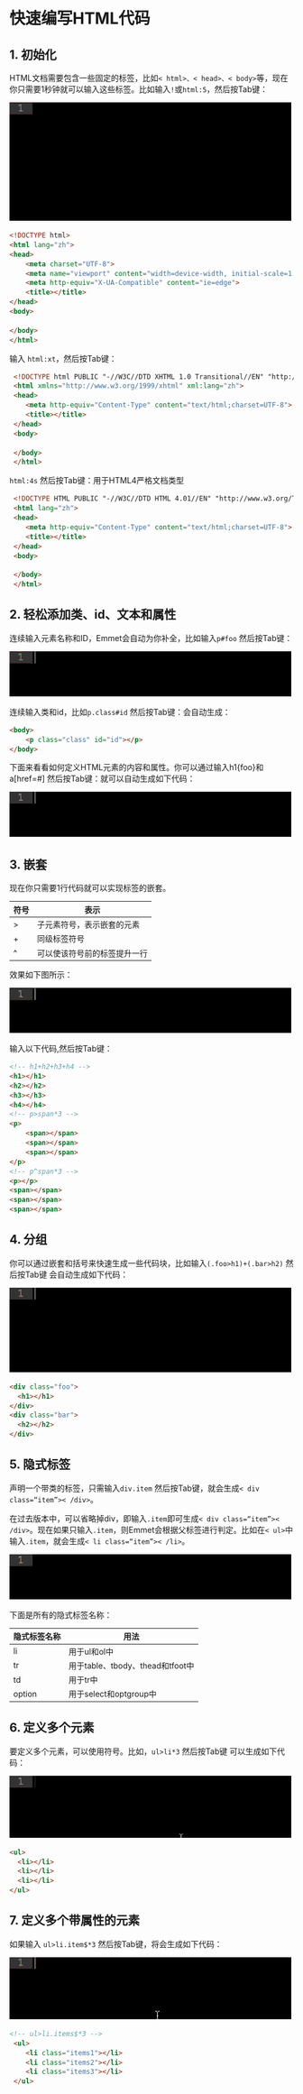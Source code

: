# 快速编写HTML代码

## 1. 初始化

HTML文档需要包含一些固定的标签，比如`< html>、< head>、< body>`等，现在你只需要1秒钟就可以输入这些标签。比如输入`!`或`html:5`，然后按Tab键：

![在这里插入图片描述](01.快速编写HTML.assets/20191117204437146.gif)

```html
<!DOCTYPE html>
<html lang="zh">
<head>
	<meta charset="UTF-8">
	<meta name="viewport" content="width=device-width, initial-scale=1.0">
	<meta http-equiv="X-UA-Compatible" content="ie=edge">
	<title></title>
</head>
<body>

</body>
</html>
```


输入 `html:xt`，然后按Tab键：

```html
 <!DOCTYPE html PUBLIC "-//W3C//DTD XHTML 1.0 Transitional//EN" "http://www.w3.org/TR/xhtml1/DTD/xhtml1-transitional.dtd">
 <html xmlns="http://www.w3.org/1999/xhtml" xml:lang="zh">
 <head>
 	<meta http-equiv="Content-Type" content="text/html;charset=UTF-8">
 	<title></title>
 </head>
 <body>

 </body>
 </html>
```

`html:4s` 然后按Tab键：用于HTML4严格文档类型

```html
 <!DOCTYPE HTML PUBLIC "-//W3C//DTD HTML 4.01//EN" "http://www.w3.org/TR/html4/strict.dtd">
 <html lang="zh">
 <head>
 	<meta http-equiv="Content-Type" content="text/html;charset=UTF-8">
 	<title></title>
 </head>
 <body>

 </body>
 </html>
```

## 2. 轻松添加类、id、文本和属性

连续输入元素名称和ID，Emmet会自动为你补全，比如输入`p#foo` 然后按Tab键：

![在这里插入图片描述](01.快速编写HTML.assets/20191117204454191.gif)

连续输入类和id，比如`p.class#id` 然后按Tab键：会自动生成：

```html
<body>
    <p class="class" id="id"></p>
</body>
```

下面来看看如何定义HTML元素的内容和属性。你可以通过输入h1{foo}和a[href=#] 然后按Tab键：就可以自动生成如下代码：

![在这里插入图片描述](01.快速编写HTML.assets/20191117204505674.gif)

## 3. 嵌套

现在你只需要1行代码就可以实现标签的嵌套。

| 符号 | 表示                         |
| ---- | ---------------------------- |
| >    | 子元素符号，表示嵌套的元素   |
| +    | 同级标签符号                 |
| ^    | 可以使该符号前的标签提升一行 |

效果如下图所示：

![在这里插入图片描述](01.快速编写HTML.assets/20191117205413479.gif)

输入以下代码,然后按Tab键：

```html
<!-- h1+h2+h3+h4 -->
<h1></h1>
<h2></h2>
<h3></h3>
<h4></h4>
<!-- p>span*3 -->
<p>
	<span></span>
	<span></span>
	<span></span>
</p>
<!-- p^span*3 -->
<p></p>
<span></span>
<span></span>
<span></span>
```

## 4. 分组

你可以通过嵌套和括号来快速生成一些代码块，比如输入`(.foo>h1)+(.bar>h2)` 然后按Tab键 会自动生成如下代码：

![在这里插入图片描述](01.快速编写HTML.assets/20191117210516798.gif)

```html
<div class="foo">  
  <h1></h1>  
</div>  
<div class="bar">  
  <h2></h2>  
</div>  
```

## 5. 隐式标签

声明一个带类的标签，只需输入`div.item` 然后按Tab键，就会生成`< div class=“item”>< /div>`。

在过去版本中，可以省略掉div，即输入`.item`即可生成`< div class=“item”>< /div>`。现在如果只输入`.item`，则Emmet会根据父标签进行判定。比如在`< ul>`中输入`.item`，就会生成`< li class=“item”>< /li>`。

![在这里插入图片描述](01.快速编写HTML.assets/2019111721054515.gif)


下面是所有的隐式标签名称：

| 隐式标签名称 | 用法                             |
| ------------ | -------------------------------- |
| li           | 用于ul和ol中                     |
| tr           | 用于table、tbody、thead和tfoot中 |
| td           | 用于tr中                         |
| option       | 用于select和optgroup中           |

## 6. 定义多个元素

要定义多个元素，可以使用符号。比如，`ul>li*3` 然后按Tab键 可以生成如下代码：

![在这里插入图片描述](01.快速编写HTML.assets/20191117210610294.gif)


```html
<ul>  
  <li></li>  
  <li></li>  
  <li></li>  
</ul> 
```

## 7. 定义多个带属性的元素

如果输入 `ul>li.item$*3` 然后按Tab键，将会生成如下代码：

![在这里插入图片描述](01.快速编写HTML.assets/20191117212821547.gif)

```html
<!-- ul>li.items$*3 -->
 <ul>
 	<li class="items1"></li>
 	<li class="items2"></li>
 	<li class="items3"></li>
 </ul>
```